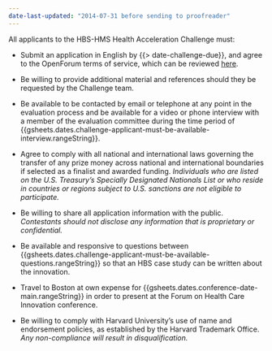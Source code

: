 ```yaml
---
date-last-updated: "2014-07-31 before sending to proofreader"
---
```

All applicants to the HBS-HMS Health Acceleration Challenge must:

* Submit an application in English by {{> date-challenge-due}}, and agree to the OpenForum terms of service, which can be reviewed [here]( {{gsheets.links.challenge-platform-tos.url}} ).

* Be willing to provide additional material and references should they be requested by the Challenge team.

* Be available to be contacted by email or telephone at any point in the evaluation process and be available for a video or phone interview with a member of the evaluation committee during the time period of {{gsheets.dates.challenge-applicant-must-be-available-interview.rangeString}}.

* Agree to comply with all national and international laws governing the transfer of any prize money across national and international boundaries if selected as a finalist and awarded funding.  *Individuals who are listed on the U.S. Treasury’s Specially Designated Nationals List or who reside in countries or regions subject to U.S. sanctions are not eligible to participate.*

* Be willing to share all application information with the public. _Contestants should not disclose any information that is proprietary or confidential._

* Be available and responsive to questions between {{gsheets.dates.challenge-applicant-must-be-available-questions.rangeString}} so that an HBS case study can be written about the innovation.

* Travel to Boston at own expense for {{gsheets.dates.conference-date-main.rangeString}} in order to present at the Forum on Health Care Innovation conference.  

* Be willing to comply with Harvard University’s use of name and endorsement policies, as established by the Harvard Trademark Office. _Any non-compliance will result in disqualification._
